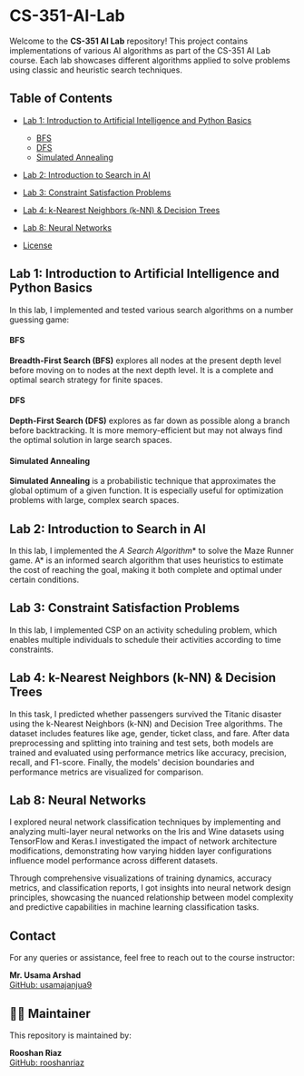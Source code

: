 # CS-351-AI-Lab

Welcome to the **CS-351 AI Lab** repository! This project contains implementations of various AI algorithms as part of the CS-351 AI Lab course. Each lab showcases different algorithms applied to solve problems using classic and heuristic search techniques.

## Table of Contents

- [Lab 1: Introduction to Artificial Intelligence and Python Basics](#lab-1-introduction-to-artificial-intelligence-and-python-basics)
  - [BFS](#bfs)
  - [DFS](#dfs)
  - [Simulated Annealing](#simulated-annealing)
- [Lab 2: Introduction to Search in AI](#lab-2-introduction-to-search-in-ai)
- [Lab 3: Constraint Satisfaction Problems](#lab-3-constraint-satisfaction-problems)
- [Lab 4: k-Nearest Neighbors (k-NN) & Decision Trees](#lab-4-k-nearest-neighbors-(knn)-&-decision-trees)
- [Lab 8: Neural Networks](#lab-8-neural-networks)

- [License](#license)

## Lab 1: Introduction to Artificial Intelligence and Python Basics

In this lab, I implemented and tested various search algorithms on a number guessing game:

#### BFS

**Breadth-First Search (BFS)** explores all nodes at the present depth level before moving on to nodes at the next depth level. It is a complete and optimal search strategy for finite spaces.

#### DFS

**Depth-First Search (DFS)** explores as far down as possible along a branch before backtracking. It is more memory-efficient but may not always find the optimal solution in large search spaces.

#### Simulated Annealing

**Simulated Annealing** is a probabilistic technique that approximates the global optimum of a given function. It is especially useful for optimization problems with large, complex search spaces.

## Lab 2: Introduction to Search in AI

In this lab, I implemented the **A* Search Algorithm** to solve the Maze Runner game. A* is an informed search algorithm that uses heuristics to estimate the cost of reaching the goal, making it both complete and optimal under certain conditions.

## Lab 3: Constraint Satisfaction Problems

In this lab, I implemented CSP on an activity scheduling problem, which enables multiple individuals to schedule their activities according to time constraints.

## Lab 4: k-Nearest Neighbors (k-NN) & Decision Trees

In this task, I predicted whether passengers survived the Titanic disaster using the k-Nearest Neighbors (k-NN) and Decision Tree algorithms. The dataset includes features like age, gender, ticket class, and fare. After data preprocessing and splitting into training and test sets, both models are trained and evaluated using performance metrics like accuracy, precision, recall, and F1-score. Finally, the models' decision boundaries and performance metrics are visualized for comparison.

## Lab 8: Neural Networks

I explored neural network classification techniques by implementing and analyzing multi-layer neural networks on the Iris and Wine datasets using TensorFlow and Keras.I investigated the impact of network architecture modifications, demonstrating how varying hidden layer configurations influence model performance across different datasets.

Through comprehensive visualizations of training dynamics, accuracy metrics, and classification reports, I got insights into neural network design principles, showcasing the nuanced relationship between model complexity and predictive capabilities in machine learning classification tasks.

## Contact

For any queries or assistance, feel free to reach out to the course instructor:

**Mr. Usama Arshad**  
[GitHub: usamajanjua9](https://github.com/usamajanjua9)

## 🙋‍♂️ Maintainer

This repository is maintained by:

**Rooshan Riaz**  
[GitHub: rooshanriaz](https://github.com/rooshanriaz)
